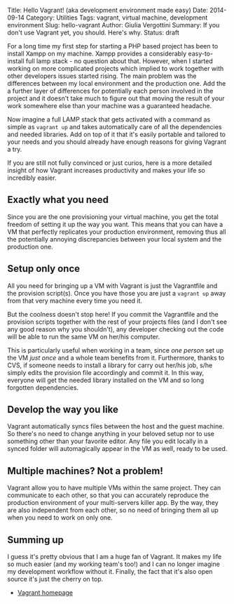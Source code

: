 Title: Hello Vagrant! (aka development environment made easy)
Date: 2014-09-14
Category: Utilities
Tags: vagrant, virtual machine, development environment
Slug: hello-vagrant
Author: Giulia Vergottini
Summary: If you don't use Vagrant yet, you should. Here's why.
Status: draft

For a long time my first step for starting a PHP based project has been to install Xampp on my machine. Xampp provides a considerably easy-to-install full lamp stack - no question about that. However, when I started working on more complicated projects which implied to work together with other developers issues started rising. The main problem was the differences between my local environment and the production one. Add the a further layer of differences for potentially each person involved in the project and it doesn't take much to figure out that moving the result of your work somewhere else than your machine was a guaranteed headache.

Now imagine a full LAMP stack that gets activated with a command as simple as `vagrant up` and takes automatically care of all the dependencies and needed libraries. Add on top of it that it's easily portable and tailored to your needs and you should already have enough reasons for giving Vagrant a try.

If you are still not fully convinced or just curios, here is a more detailed insight of how Vagrant increases productivity and makes your life so incredibly easier.

Exactly what you need
---------------------

Since you are the one provisioning your virtual machine, you get the total freedom of setting it up the way you want. This means that you can have a VM that perfectly replicates your production environment, removing thus all the potentially annoying discrepancies between your local system and the production one.


Setup only once
---------------

All you need for bringing up a VM with Vagrant is just the Vagrantfile and the provision script(s). Once you have those you are just a `vagrant up` away from that very machine every time you need it.

But the coolness doesn't stop here! If you commit the Vagrantfile and the provision scripts together with the rest of your projects files (and I don't see any good reason why you shouldn't), any developer checking out the code will be able to run the same VM on her/his computer.

This is particularly useful when working in a team, since *one person* set up the VM *just once* and a whole team benefits from it. Furthermore, thanks to CVS, if someone needs to install a library for carry out her/his job, s/he simply edits the provision file accordingly and commit it. In this way, everyone will get the needed library installed on the VM and so long forgotten dependencies.

Develop the way you like
-----------------------

Vagrant automatically syncs files between the host and the guest machine. So there's no need to change anything in your beloved setup nor to use something other than your favorite editor. Any file you edit locally in a synced folder will automagically appear in the VM as well, ready to be used.


Multiple machines? Not a problem!
---------------------------------

Vagrant allow you to have multiple VMs within the same project. They can communicate to each other, so that you can accurately reproduce the production environment of your multi-servers killer app. By the way, they are also independent from each other, so no need of bringing them all up when you need to work on only one.


Summing up
-----------

I guess it's pretty obvious that I am a huge fan of Vagrant. It makes my life so much easier (and my working team's too!) and I can no longer imagine my development workflow without it. Finally, the fact that it's also open source it's just the cherry on top.

* [Vagrant homepage](http://vagrantup.com/)
